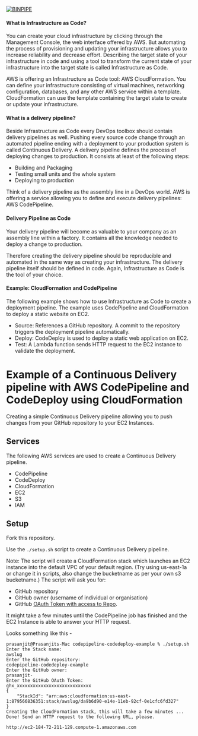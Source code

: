 [![BINPIPE](https://img.shields.io/badge/BINPIPE-YouTube-red)](https://www.youtube.com/channel/UCPTgt4Wo0MAnuzNEEZlk90A?sub_confirmation=1)


#### What is Infrastructure as Code?
You can create your cloud infrastructure by clicking through the Management Console, the web interface offered by AWS. But automating the process of provisioning and updating your infrastructure allows you to increase reliability and decrease effort. Describing the target state of your infrastructure in code and using a tool to transform the current state of your infrastructure into the target state is called Infrastructure as Code.

AWS is offering an Infrastructure as Code tool: AWS CloudFormation. You can define your infrastructure consisting of virtual machines, networking configuration, databases, and any other AWS service within a template. CloudFormation can use the template containing the target state to create or update your infrastructure.

####  What is a delivery pipeline?
Beside Infrastructure as Code every DevOps toolbox should contain delivery pipelines as well. Pushing every source code change through an automated pipeline ending with a deployment to your production system is called Continuous Delivery. A delivery pipeline defines the process of deploying changes to production. It consists at least of the following steps:

- Building and Packaging
- Testing small units and the whole system
- Deploying to production

Think of a delivery pipeline as the assembly line in a DevOps world. AWS is offering a service allowing you to define and execute delivery pipelines: AWS CodePipeline.

####  Delivery Pipeline as Code
Your delivery pipeline will become as valuable to your company as an assembly line within a factory. It contains all the knowledge needed to deploy a change to production.

Therefore creating the delivery pipeline should be reproducible and automated in the same way as creating your infrastructure. The delivery pipeline itself should be defined in code. Again, Infrastructure as Code is the tool of your choice.

####  Example: CloudFormation and CodePipeline
The following example shows how to use Infrastructure as Code to create a deployment pipeline. The example uses CodePipeline and CloudFormation to deploy a static website on EC2.

- Source: References a GitHub repository. A commit to the repository triggers the deployment pipeline automatically.
- Deploy: CodeDeploy is used to deploy a static web application on EC2.
- Test: A Lambda function sends HTTP request to the EC2 instance to validate the deployment.


# Example of a Continuous Delivery pipeline with AWS CodePipeline and CodeDeploy using CloudFormation

Creating a simple Continuous Delivery pipeline allowing you to push changes from your GitHub repository to your EC2 Instances.

## Services

The following AWS services are used to create a Continuous Delivery pipeline.

* CodePipeline
* CodeDeploy
* CloudFormation
* EC2
* S3
* IAM

## Setup

Fork this repository.

Use the `./setup.sh` script to create a Continuous Delivery pipeline.

Note: The script will create a CloudFormation stack which launches an EC2 instance into the default VPC of your default region. 
(Try using us-east-1a or change it in scripts, also change the bucketname as per your own s3 bucketname.)
The script will ask you for:
* GitHub repository
* GitHub owner (username of individual or organisation)
* GitHub [OAuth Token with access to Repo](https://github.com/settings/tokens).

It might take a few minutes until the CodePipeline job has finished and the EC2 Instance is able to answer your HTTP request.

Looks something like this -

```
prasanjit@Prasanjits-Mac codepipeline-codedeploy-example % ./setup.sh
Enter the Stack name:
awslug
Enter the GitHub repository:
codepipeline-codedeploy-example
Enter the GitHub owner:
prasanjit-
Enter the GitHub OAuth Token:
ghx_xxxxxxxxxxxxxxxxxxxxxxxxxxxx
{
    "StackId": "arn:aws:cloudformation:us-east-1:879566836351:stack/awslug/da9b6d90-e14e-11eb-92cf-0e1cfc6fd327"
}
Creating the CloudFormation stack, this will take a few minutes ...
Done! Send an HTTP request to the following URL, please.

http://ec2-184-72-211-129.compute-1.amazonaws.com
```


